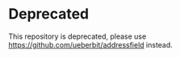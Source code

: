 # Deprecated

This repository is deprecated, please use https://github.com/ueberbit/addressfield instead.
